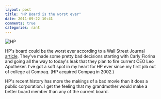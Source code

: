 ```yaml
---
layout: post
title: "HP Board is the worst ever"
date: 2011-09-22 10:41
comments: true
categories: rant
---
```

![HP](http://f.cl.ly/items/2q3G1u1H1Y0A2n361S2d/Screen%20Shot%202011-09-22%20at%2010.47.29%20AM.png)

HP's board could be the worst ever according to a Wall Street Journal [article][].  They've made some pretty bad decisions starting with Carly Fiorina and going all the way to today's leak that they plan to fire current CEO Leo Apotheker.  I've got a soft spot in my heart for HP ever since my first job out of college at Compaq.  (HP acquired Compaq in 2002.)

HP's recent history has more the makings of a bad movie than it does a public corporation.  I get the feeling that my grandmother would make a better board member than any of the current board.

[article]:http://blogs.wsj.com/deals/2011/09/21/hewlett-packard-worst-board-ever/?mod=e2tw